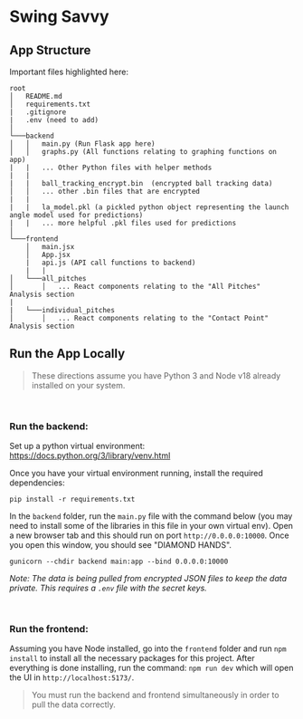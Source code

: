 # Swing Savvy

## App Structure
Important files highlighted here: 

```
root
│   README.md
│   requirements.txt  
|   .gitignore
|   .env (need to add)  
│
└───backend
│   │   main.py (Run Flask app here)
│   │   graphs.py (All functions relating to graphing functions on app)
|   |   ... Other Python files with helper methods 
|   |
|   |   ball_tracking_encrypt.bin  (encrypted ball tracking data)
│   │   ... other .bin files that are encrypted 
|   |   
|   |   la_model.pkl (a pickled python object representing the launch angle model used for predictions)
|   |   ... more helpful .pkl files used for predictions  
│   
└───frontend
    │   main.jsx
    │   App.jsx
    |   api.js (API call functions to backend)
    |   |
│   └───all_pitches
│       │   ... React components relating to the "All Pitches" Analysis section 
|       
|   └───individual_pitches 
│       │   ... React components relating to the "Contact Point" Analysis section 

```


## **Run the App Locally**
>These directions assume you have Python 3 and Node v18 already installed on your system. 

<br/>

### **Run the backend**: 

Set up a python virtual environment: https://docs.python.org/3/library/venv.html

Once you have your virtual environment running, install the required dependencies: 
```
pip install -r requirements.txt
```

In the `backend` folder, run the `main.py` file with the command below (you may need to install some of the libraries in this file in your own virtual env). Open a new browser tab and this should run on port `http://0.0.0.0:10000`. Once you open this window, you should see "DIAMOND HANDS". 
```
gunicorn --chdir backend main:app --bind 0.0.0.0:10000
```

*Note: The data is being pulled from encrypted JSON files to keep the data private. This requires a `.env` file with the secret keys.*

<br/>

### **Run the frontend**: 
Assuming you have Node installed, go into the `frontend` folder and run `npm install` to install all the necessary packages for this project. After everything is done installing, run the command:  `npm run dev` which will open the UI in `http://localhost:5173/`. 
> You must run the backend and frontend simultaneously in order to pull the data correctly. 
